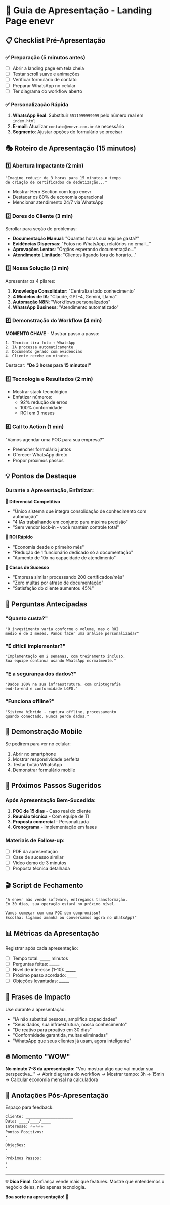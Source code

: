 # 🎯 Guia de Apresentação - Landing Page enevr

## 📋 Checklist Pré-Apresentação

### ✅ Preparação (5 minutos antes)
- [ ] Abrir a landing page em tela cheia
- [ ] Testar scroll suave e animações
- [ ] Verificar formulário de contato
- [ ] Preparar WhatsApp no celular
- [ ] Ter diagrama do workflow aberto

### ✅ Personalização Rápida
1. **WhatsApp Real**: Substituir `5511999999999` pelo número real em `index.html`
2. **E-mail**: Atualizar `contato@enevr.com.br` se necessário
3. **Segmento**: Ajustar opções do formulário se precisar

## 🎭 Roteiro de Apresentação (15 minutos)

### 1️⃣ **Abertura Impactante** (2 min)
```
"Imagine reduzir de 3 horas para 15 minutos o tempo 
de criação de certificados de dedetização..."
```
- Mostrar Hero Section com logo enevr
- Destacar os 80% de economia operacional
- Mencionar atendimento 24/7 via WhatsApp

### 2️⃣ **Dores do Cliente** (3 min)
Scrollar para seção de problemas:
- **Documentação Manual**: "Quantas horas sua equipe gasta?"
- **Evidências Dispersas**: "Fotos no WhatsApp, relatórios no email..."
- **Aprovações Lentas**: "Órgãos esperando documentação..."
- **Atendimento Limitado**: "Clientes ligando fora do horário..."

### 3️⃣ **Nossa Solução** (3 min)
Apresentar os 4 pilares:
1. **Knowledge Consolidator**: "Centraliza todo conhecimento"
2. **4 Modelos de IA**: "Claude, GPT-4, Gemini, Llama"
3. **Automação N8N**: "Workflows personalizados"
4. **WhatsApp Business**: "Atendimento automatizado"

### 4️⃣ **Demonstração do Workflow** (4 min)
**MOMENTO CHAVE** - Mostrar passo a passo:
```
1. Técnico tira foto → WhatsApp
2. IA processa automaticamente
3. Documento gerado com evidências
4. Cliente recebe em minutos
```
Destacar: **"De 3 horas para 15 minutos!"**

### 5️⃣ **Tecnologia e Resultados** (2 min)
- Mostrar stack tecnológico
- Enfatizar números:
  - 92% redução de erros
  - 100% conformidade
  - ROI em 3 meses

### 6️⃣ **Call to Action** (1 min)
"Vamos agendar uma POC para sua empresa?"
- Preencher formulário juntos
- Oferecer WhatsApp direto
- Propor próximos passos

## 💡 Pontos de Destaque

### Durante a Apresentação, Enfatizar:

**🔹 Diferencial Competitivo**
- "Único sistema que integra consolidação de conhecimento com automação"
- "4 IAs trabalhando em conjunto para máxima precisão"
- "Sem vendor lock-in - você mantém controle total"

**🔹 ROI Rápido**
- "Economia desde o primeiro mês"
- "Redução de 1 funcionário dedicado só a documentação"
- "Aumento de 10x na capacidade de atendimento"

**🔹 Casos de Sucesso**
- "Empresa similar processando 200 certificados/mês"
- "Zero multas por atraso de documentação"
- "Satisfação do cliente aumentou 45%"

## 🎯 Perguntas Antecipadas

### "Quanto custa?"
```
"O investimento varia conforme o volume, mas o ROI 
médio é de 3 meses. Vamos fazer uma análise personalizada?"
```

### "É difícil implementar?"
```
"Implementação em 2 semanas, com treinamento incluso.
Sua equipe continua usando WhatsApp normalmente."
```

### "E a segurança dos dados?"
```
"Dados 100% na sua infraestrutura, com criptografia
end-to-end e conformidade LGPD."
```

### "Funciona offline?"
```
"Sistema híbrido - captura offline, processamento 
quando conectado. Nunca perde dados."
```

## 📱 Demonstração Mobile

Se pedirem para ver no celular:
1. Abrir no smartphone
2. Mostrar responsividade perfeita
3. Testar botão WhatsApp
4. Demonstrar formulário mobile

## 🚀 Próximos Passos Sugeridos

### Após Apresentação Bem-Sucedida:
1. **POC de 15 dias** - Caso real do cliente
2. **Reunião técnica** - Com equipe de TI
3. **Proposta comercial** - Personalizada
4. **Cronograma** - Implementação em fases

### Materiais de Follow-up:
- [ ] PDF da apresentação
- [ ] Case de sucesso similar
- [ ] Vídeo demo de 3 minutos
- [ ] Proposta técnica detalhada

## 🎬 Script de Fechamento

```
"A enevr não vende software, entregamos transformação.
Em 30 dias, sua operação estará no próximo nível.

Vamos começar com uma POC sem compromisso?
Escolha: ligamos amanhã ou conversamos agora no WhatsApp?"
```

## 📊 Métricas da Apresentação

Registrar após cada apresentação:
- [ ] Tempo total: _____ minutos
- [ ] Perguntas feitas: _____
- [ ] Nível de interesse (1-10): _____
- [ ] Próximo passo acordado: _____
- [ ] Objeções levantadas: _____

## 💬 Frases de Impacto

Use durante a apresentação:
- "IA não substitui pessoas, amplifica capacidades"
- "Seus dados, sua infraestrutura, nosso conhecimento"
- "De reativo para proativo em 30 dias"
- "Conformidade garantida, multas eliminadas"
- "WhatsApp que seus clientes já usam, agora inteligente"

## 🔥 Momento "WOW"

**No minuto 7-8 da apresentação:**
"Vou mostrar algo que vai mudar sua perspectiva..."
→ Abrir diagrama do workflow
→ Mostrar tempo: 3h → 15min
→ Calcular economia mensal na calculadora

## 📝 Anotações Pós-Apresentação

Espaço para feedback:
```
Cliente: _____________________
Data: ____/____/____
Interesse: ⭐⭐⭐⭐⭐
Pontos Positivos:
- 
- 
Objeções:
- 
- 
Próximos Passos:
- 
- 
```

---

**💡 Dica Final**: Confiança vende mais que features. 
Mostre que entendemos o negócio deles, não apenas tecnologia.

**Boa sorte na apresentação! 🚀**